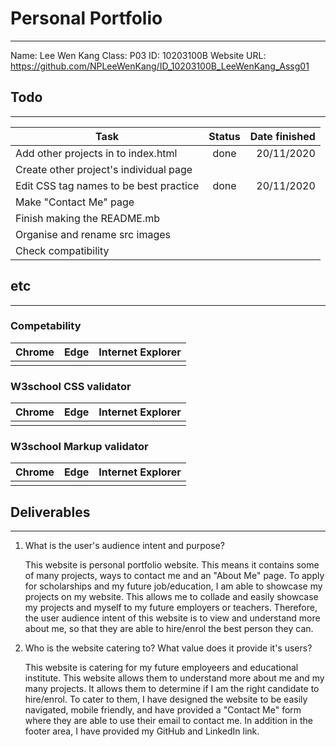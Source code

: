 # Personal Portfolio
---
Name: Lee Wen Kang
Class: P03
ID: 10203100B
Website URL: https://github.com/NPLeeWenKang/ID_10203100B_LeeWenKang_Assg01
## Todo
---
| Task        | Status           | Date finished  |
| ------------- |:-------------:| -----:|
| Add other projects in to index.html      | done | 20/11/2020 |
| Create other project's individual page      |  |  |
| Edit CSS tag names to be best practice      |   done   |  20/11/2020  |
| Make "Contact Me" page |       |     |
| Finish making the README.mb |       |     |
| Organise and rename src images |       |     |
| Check compatibility |       |     |
## etc
---
### Competability
| Chrome        |  Edge          | Internet Explorer  |
| ------------- |:-------------:| -----:|
|       |  |  |
### W3school CSS validator
| Chrome        |  Edge          | Internet Explorer  |
| ------------- |:-------------:| -----:|
|       |  |  |
### W3school Markup validator
| Chrome        |  Edge          | Internet Explorer  |
| ------------- |:-------------:| -----:|
|       |  |  |
## Deliverables
---
1. What is the user's audience intent and purpose?

   This website is personal portfolio website. This means it contains some of many projects, ways to contact me and an "About Me" page. To apply for scholarships and my future job/education, I am able to showcase my projects on my website. This allows me to collade and easily showcase my projects and myself to my future employers or teachers. Therefore, the user audience intent of this website is to view and understand more about me, so that they are able to hire/enrol the best person they can.
2. Who is the website catering to? What value does it provide it's users?
   
    This website is catering for my future employeers and educational institute. This website allows them to understand more about me and my many projects. It allows them to determine if I am the right candidate to hire/enrol. To cater to them, I have designed the website to be easily navigated, mobile friendly, and have provided a "Contact Me" form where they are able to use their email to contact me. In addition in the footer area, I have provided my GitHub and LinkedIn link.
